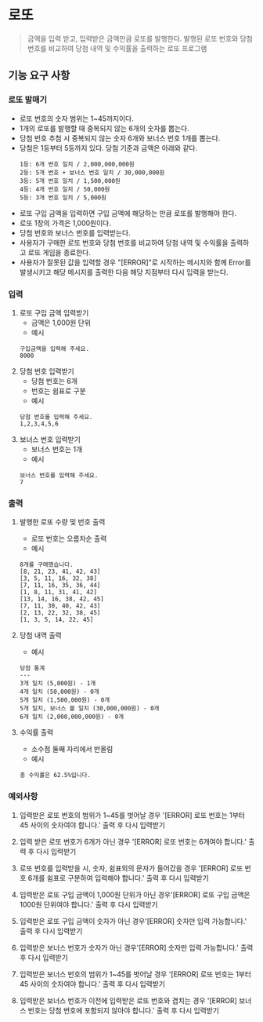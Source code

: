 # 로또

> 금액을 입력 받고, 입력받은 금액만큼 로또를 발행한다. 발행된 로또 번호와 당첨 번호를 비교하여 당첨 내역 및 수익률을 출력하는 로또 프로그램

## 기능 요구 사항

### 로또 발매기

- 로또 번호의 숫자 범위는 1~45까지이다.
- 1개의 로또를 발행할 때 중복되지 않는 6개의 숫자를 뽑는다.
- 당첨 번호 추첨 시 중복되지 않는 숫자 6개와 보너스 번호 1개를 뽑는다.
- 당첨은 1등부터 5등까지 있다. 당첨 기준과 금액은 아래와 같다.
  ```
  1등: 6개 번호 일치 / 2,000,000,000원
  2등: 5개 번호 + 보너스 번호 일치 / 30,000,000원
  3등: 5개 번호 일치 / 1,500,000원
  4등: 4개 번호 일치 / 50,000원
  5등: 3개 번호 일치 / 5,000원
  ```
- 로또 구입 금액을 입력하면 구입 금액에 해당하는 만큼 로또를 발행해야 한다.
- 로또 1장의 가격은 1,000원이다.
- 당첨 번호와 보너스 번호를 입력받는다.
- 사용자가 구매한 로또 번호와 당첨 번호를 비교하여 당첨 내역 및 수익률을 출력하고 로또 게임을 종료한다.
- 사용자가 잘못된 값을 입력할 경우 "[ERROR]"로 시작하는 메시지와 함께 Error를 발생시키고 해당 메시지를 출력한 다음 해당 지점부터 다시 입력을 받는다.

### 입력

1. 로또 구입 금액 입력받기
   - 금액은 1,000원 단위
   - 예시
   ```
   구입금액을 입력해 주세요.
   8000
   ```
2. 당첨 번호 입력받기
   - 당첨 번호는 6개
   - 번호는 쉼표로 구분
   - 예시
   ```
   당첨 번호를 입력해 주세요.
   1,2,3,4,5,6
   ```
3. 보너스 번호 입력받기
   - 보너스 번호는 1개
   - 예시
   ```
   보너스 번호를 입력해 주세요.
   7
   ```

### 출력

1. 발행한 로또 수량 및 번호 출력

   - 로또 번호는 오름차순 출력
   - 예시

   ```
   8개를 구매했습니다.
   [8, 21, 23, 41, 42, 43]
   [3, 5, 11, 16, 32, 38]
   [7, 11, 16, 35, 36, 44]
   [1, 8, 11, 31, 41, 42]
   [13, 14, 16, 38, 42, 45]
   [7, 11, 30, 40, 42, 43]
   [2, 13, 22, 32, 38, 45]
   [1, 3, 5, 14, 22, 45]
   ```

2. 당첨 내역 출력

   - 예시

   ```
   당첨 통계
   ---
   3개 일치 (5,000원) - 1개
   4개 일치 (50,000원) - 0개
   5개 일치 (1,500,000원) - 0개
   5개 일치, 보너스 볼 일치 (30,000,000원) - 0개
   6개 일치 (2,000,000,000원) - 0개
   ```

3. 수익률 출력
   - 소수점 둘째 자리에서 반올림
   - 예시
   ```
   총 수익률은 62.5%입니다.
   ```

### 예외사항

1. 입력받은 로또 번호의 범위가 1~45를 벗어날 경우 '[ERROR] 로또 번호는 1부터 45 사이의 숫자여야 합니다.' 출력 후 다시 입력받기

2. 입력 받은 로또 번호가 6개가 아닌 경우 '[ERROR] 로또 번호는 6개여야 합니다.' 출력 후 다시 입력받기

3. 로또 번호를 입력받을 시, 숫자, 쉼표외의 문자가 들어갔을 경우 '[ERROR] 로또 번호 6개를 쉼표로 구분하여 입력해야 합니다.' 출력 후 다시 입력받기

4. 입력받은 로또 구입 금액이 1,000원 단위가 아닌 경우'[ERROR] 로또 구입 금액은 1000원 단위여야 합니다.' 출력 후 다시 입력받기

5. 입력받은 로또 구입 금액이 숫자가 아닌 경우'[ERROR] 숫자만 입력 가능합니다.' 출력 후 다시 입력받기

6. 입력받은 보너스 번호가 숫자가 아닌 경우'[ERROR] 숫자만 입력 가능합니다.' 출력 후 다시 입력받기

7. 입력받은 보너스 번호의 범위가 1~45를 벗어날 경우 '[ERROR] 로또 번호는 1부터 45 사이의 숫자여야 합니다.' 출력 후 다시 입력받기

8. 입력받은 보너스 번호가 이전에 입력받은 로또 번호와 겹치는 경우 '[ERROR] 보너스 번호는 당첨 번호에 포함되지 않아야 합니다.' 출력 후 다시 입력받기
